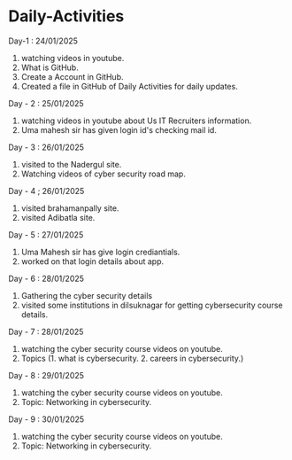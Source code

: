 # Daily-Activities
Day-1 : 24/01/2025
1. watching videos in youtube.
2. What is GitHub.
3. Create a Account in GitHub.
4. Created a file in GitHub of Daily Activities for daily updates.

Day - 2 : 25/01/2025
1. watching videos in youtube about Us IT Recruiters information.
2. Uma mahesh sir has given login id's  checking mail id.

Day - 3 : 26/01/2025
1. visited to the Nadergul site.
2. Watching videos of cyber security road map.

Day - 4 ; 26/01/2025
1. visited brahamanpally site.
2. visited Adibatla site.

Day - 5 : 27/01/2025
1. Uma Mahesh sir has give login crediantials.
2. worked on that login details about app.

Day - 6 : 28/01/2025
1. Gathering the cyber security details
2. visited some institutions in dilsuknagar for getting cybersecurity course details.

Day - 7 : 28/01/2025
1. watching the cyber security course videos on youtube.
2. Topics (1. what is cybersecurity. 2. careers in cybersecurity.)

Day - 8 : 29/01/2025
1. watching the cyber security course videos on youtube.
2. Topic: Networking in cybersecurity.

Day - 9 : 30/01/2025
1. watching the cyber security course videos on youtube.
2. Topic: Networking in cybersecurity.
